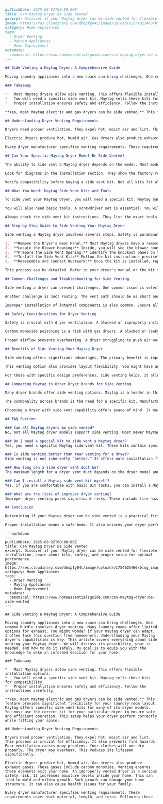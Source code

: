 ```markdown
---
publishDate: 2025-08-02T00:00:00Z
title: Can Maytag Dryer Be Side Vented
excerpt: Discover if your Maytag dryer can be side vented for flexible installation. Learn about kits, safety, and proper setup for optimal performance.
image: https://res.cloudinary.com/dbcpfy04c/image/upload/v1754025460/blog_image_1754025460_ycjsyc.webp
category: Home Appliances
tags:
  - Dryer Venting
  - Maytag Appliances
  - Home Improvement
metadata:
  canonical: https://www.homeessentialsguide.com/can-maytag-dryer-be-side-vented
---

## Side Venting a Maytag Dryer: A Comprehensive Guide

Moving laundry appliances into a new space can bring challenges. One common hurdle involves dryer venting. Many laundry rooms offer limited options for exhaust. You might wonder if your Maytag dryer can adapt. I often face this question from homeowners. Understanding your Maytag dryer's capabilities is key. This article covers everything about side venting your Maytag dryer. We will discuss its possibility, what is needed, and how to do it safely.

### Takeaway

*   Most Maytag dryers allow side venting. This offers flexible installation options.
*   You will need a specific side vent kit. Maytag sells these kits for compatibility.
*   Proper installation ensures safety and efficiency. Follow the instructions carefully.

**Yes, most Maytag electric and gas dryers can be side vented.** This feature provides significant flexibility for your laundry room layout. Maytag offers specific side vent kits for many of its dryer models. You must use the correct kit for your particular dryer to ensure safe and efficient operation.

## Understanding Dryer Venting Requirements

Dryers need proper ventilation. They expel hot, moist air and lint. This process is crucial for efficiency. It also prevents fire hazards. Poor ventilation causes problems. Your clothes will not dry properly. The dryer may overheat.

Electric dryers produce hot, humid air. Gas dryers also produce exhaust gases. These gases include carbon monoxide. Venting ensures these elements exit your home. An improperly vented dryer is a safety risk. It increases moisture levels inside your home. This can lead to mold growth.

Every dryer manufacturer specifies venting requirements. These requirements cover duct material, length, and turns. Following these guidelines is not optional. It keeps your home safe. It also ensures your dryer performs its best. For more on this, I recommend learning why an electric dryer needs to be vented. [Why Does an Electric Dryer Need to Be Vented](https://homeessentialsguide.com/why-does-an-electric-dryer-need-to-be-vented).

## Can Your Specific Maytag Dryer Model Be Side Vented?

The ability to side vent a Maytag dryer depends on the model. Most modern Maytag dryers are designed for this flexibility. They often come with knockout panels on the sides and bottom. These panels allow for vent redirection. You should check your dryer's user manual first. The manual provides specific instructions. It will tell you if your model supports side venting.

Look for diagrams in the installation section. They show the factory rear vent. They also show alternative side vent options. Some older models might not have this feature. If your manual is lost, find it online. Maytag's website offers digital copies. You can search by your dryer's model number. This number is usually on a sticker. It is often inside the dryer door or on the back.

Verify compatibility before buying a side vent kit. Not all kits fit all Maytag dryers. Using an incorrect kit can damage your dryer. It can also create venting problems. Safety is always a top concern. This careful check ensures your side vent installation goes smoothly.

## What You Need: Maytag Side Vent Kits and Tools

To side vent your Maytag dryer, you will need a special kit. Maytag manufactures these specific side vent kits. These kits typically include a new blower housing cover. They also contain a new lint screen housing. Sometimes, they include duct extensions and fasteners. The kit allows you to reconfigure the dryer's internal airflow path. It redirects the exhaust from the rear to the side.

You will also need basic tools. A screwdriver set is essential. You will need both Phillips and flathead types. A nut driver or wrench set might be necessary. This depends on your specific model. Work gloves are a good idea. They protect your hands during the process. A utility knife helps remove the knockout panel. You might also need tin snips for metal ductwork.

Always check the side vent kit instructions. They list the exact tools required. I find it helpful to lay out all parts and tools beforehand. This saves time and frustration during installation. Ensure you have proper lighting. A clean workspace makes the job easier. You should purchase the kit designed for your Maytag dryer model. This ensures a perfect fit and safe operation.

## Step-by-Step Guide to Side Venting Your Maytag Dryer

Side venting a Maytag dryer involves several steps. Safety is paramount. Always disconnect the dryer from power first. Unplug electric dryers. Turn off the gas supply for gas dryers. Gas line connections require extreme care. If unsure, hire a professional.

1.  **Remove the Dryer's Rear Panel:** Most Maytag dryers have a removable rear panel. Unscrew it carefully. This exposes the internal components.
2.  **Locate the Blower Housing:** Inside, you will see the blower housing. This is where the fan is located. It directs air to the exhaust.
3.  **Prepare the Side Vent Opening:** Identify the knockout panel on the side of the dryer. This is the intended exit point for the vent. Remove it using a utility knife or by gently tapping it out.
4.  **Install the Side Vent Kit:** Follow the kit instructions precisely. This usually involves removing the existing lint screen housing. You then install the new kit components. These components re-route the airflow. The new parts will connect the blower housing to the side opening.
5.  **Reassemble and Connect Ductwork:** Once the kit is installed, replace the rear panel. Connect your dryer duct to the new side vent opening. Ensure all connections are secure. Use metal foil tape on seams. Avoid using screws that protrude into the duct. They can catch lint.

This process can be detailed. Refer to your dryer's manual or the kit's instructions for exact steps. For a more general guide on setting up a vented dryer, you can explore resources like [How to Set Up Vented Dryer](https://homeessentialsguide.com/how-to-set-up-vented-dryer). If you face difficulty, seek professional help. Your safety is most important.

## Common Challenges and Troubleshooting for Side Venting

Side venting a dryer can present challenges. One common issue is selecting the wrong kit. Make sure the kit matches your Maytag model number. An ill-fitting kit causes air leaks. These leaks reduce efficiency. They can also create fire hazards. Double-check your dryer's manual for the correct kit part number.

Another challenge is duct routing. The vent path should be as short and straight as possible. Every bend restricts airflow. Long ducts also reduce efficiency. They can lead to lint buildup. Use rigid metal ductwork whenever possible. Avoid flexible plastic or foil ducts. They are prone to crushing and lint accumulation. This is especially true for electric dryers that must be vented outside. Learn more about this requirement here: [Does Electric Dryer Have to Be Vented Outside](https://homeessentialsguide.com/does-electric-dryer-have-to-be-vented-outside).

Improper installation of internal components is also common. Ensure all new kit parts are securely fastened. Check for loose connections. A loose lint screen housing can cause lint to escape into the dryer's interior. This is a fire risk. Test the dryer after installation. Check for proper airflow from the outside vent. Listen for unusual noises. If issues persist, consult a professional.

## Safety Considerations for Dryer Venting

Safety is crucial with dryer ventilation. A blocked or improperly installed vent poses serious risks. Lint buildup is a major fire hazard. Lint is highly flammable. Regular cleaning prevents this danger. I always recommend checking your lint trap before every load. You should also clean the entire vent system periodically. You can learn more about cleaning your Maytag dryer here: [How to Clean Maytag Dryer](https://homeessentialsguide.com/how-to-clean-maytag-dryer).

Carbon monoxide poisoning is a risk with gas dryers. A blocked or leaky vent can allow this odorless, colorless gas into your home. Ensure all gas connections are tight. Install carbon monoxide detectors near your laundry area. These devices provide early warning.

Proper airflow prevents overheating. A dryer struggling to push air works harder. This uses more energy. It also shortens the dryer's lifespan. Hot, moist air trapped indoors also creates problems. It can damage drywall and encourage mold growth. Ensure your outside vent hood is clear. Check for bird nests or debris. These simple checks can prevent major issues. Your family's safety depends on it.

## Benefits of Side Venting Your Maytag Dryer

Side venting offers significant advantages. The primary benefit is improved space utilization. Many laundry rooms are compact. A dryer vented from the rear requires clearance behind it. This means the dryer must sit further from the wall. Side venting allows the dryer to be placed much closer. This frees up valuable floor space. It makes small laundry areas more functional.

This venting option also provides layout flexibility. You might have an external wall ideal for venting on the side. This avoids longer, more convoluted duct runs. Shorter ducts mean better airflow. Better airflow translates to faster drying times. It also makes your dryer more energy efficient. Reduced lint buildup in shorter ducts is another plus. This lowers fire risks.

For those with specific design preferences, side venting helps. It allows for a cleaner look if the rear vent would be visible. It can also make a laundry room feel less cramped. I have seen many homes benefit from this flexibility. It makes everyday chores easier. Overall, side venting contributes to a safer and more efficient laundry setup. It is a smart choice for many homeowners.

## Comparing Maytag to Other Dryer Brands for Side Venting

Many dryer brands offer side venting options. Maytag is a leader in this area. They design many models with adaptable venting. This flexibility makes Maytag a popular choice. Other brands also provide similar features. Samsung dryers, for example, often support side venting. You can learn more about this on our site: [Can Samsung Dryer Be Side Vented](https://homeessentialsguide.com/can-samsung-dryer-be-side-vented). LG is another brand known for flexible venting. Many LG models can also be side-vented. Check out this guide for details: [Can an LG Dryer Be Vented From the Side](https://homeessentialsguide.com/can-an-lg-dryer-be-vented-from-the-side).

The commonality across brands is the need for a specific kit. Manufacturers design these kits for their particular models. Always use the manufacturer's recommended kit. Generic kits might not fit properly. They could compromise safety and performance. Each brand's installation process may vary slightly. However, the core principle remains the same. You are re-routing the internal exhaust path.

Choosing a dryer with side vent capability offers peace of mind. It means your laundry setup is not restricted. You have options if your home layout changes. This adaptability is a valuable feature in modern appliances. It ensures your dryer fits your space, not the other way around.

## FAQ Section

### Can all Maytag dryers be side vented?
No, not all Maytag dryer models support side venting. Most newer Maytag electric and gas dryers do. Older models or basic models might not. Always check your specific dryer's user manual or the Maytag website. Look for information on venting options and compatible side vent kits.

### Do I need a special kit to side vent a Maytag dryer?
Yes, you need a specific Maytag side vent kit. These kits contain specialized parts. They allow you to safely reconfigure the dryer's internal exhaust system. Do not attempt to modify the dryer without the correct kit. Using the wrong parts can damage the dryer or create safety hazards.

### Is side venting better than rear venting for a dryer?
Side venting is not inherently "better." It offers more installation flexibility. It allows the dryer to sit closer to a wall. This saves space. If your laundry room layout benefits from this, then side venting is a great solution. If rear venting works for your space, it is just as effective.

### How long can a side dryer vent duct be?
The maximum length for a dryer vent duct depends on the dryer model and the number of bends. Typically, the maximum length for a rigid metal duct is 25 feet. Each 90-degree elbow reduces the allowable length by about 5 feet. Consult your dryer's manual for precise specifications. Shorter, straighter runs are always best for efficiency and safety.

### Can I install a Maytag side vent kit myself?
Yes, if you are comfortable with basic DIY tasks, you can install a Maytag side vent kit. It involves disassembling part of the dryer and reconfiguring internal components. Always follow the detailed instructions in the kit and dryer manual. If you feel uncertain, hire a qualified appliance technician. Gas dryers require extra caution.

### What are the risks of improper dryer venting?
Improper dryer venting poses significant risks. These include fire hazards from lint buildup. Carbon monoxide poisoning can occur with gas dryers if exhaust gases leak. Reduced drying efficiency, increased energy costs, and premature dryer wear are also issues. Excessive moisture can lead to mold and mildew growth in your home.

## Conclusion

Determining if your Maytag dryer can be side vented is a practical first step for many homeowners. Most modern Maytag dryers do offer this feature. It provides valuable flexibility for laundry room layouts. You can reclaim space and optimize your setup. Remember, using the correct Maytag side vent kit is crucial. This ensures both safety and efficient operation. Always prioritize reading your dryer's specific manual. This helps you identify the correct kit and installation steps.

Proper installation means a safe home. It also ensures your dryer performs its best. If you feel uncertain about any step, do not hesitate to seek professional help. Your peace of mind is worth it. Side venting your Maytag dryer can transform your laundry area. It creates a more functional and organized space. Take the next step to achieve your ideal laundry room setup.
```
```
```markdown
---
publishDate: 2025-08-02T00:00:00Z
title: Can Maytag Dryer Be Side Vented
excerpt: Discover if your Maytag dryer can be side vented for flexible installation. Learn about kits, safety, and proper setup for optimal performance.
image: https://res.cloudinary.com/dbcpfy04c/image/upload/v1754025460/blog_image_1754025460_ycjsyc.webp
category: Home Appliances
tags:
  - Dryer Venting
  - Maytag Appliances
  - Home Improvement
metadata:
  canonical: https://www.homeessentialsguide.com/can-maytag-dryer-be-side-vented
---

## Side Venting a Maytag Dryer: A Comprehensive Guide

Moving laundry appliances into a new space can bring challenges. One common hurdle involves dryer venting. Many laundry rooms offer limited options for exhaust. You might wonder if your Maytag dryer can adapt. I often face this question from homeowners. Understanding your Maytag dryer's capabilities is key. This article covers everything about side venting your Maytag dryer. We will discuss its possibility, what is needed, and how to do it safely. My goal is to equip you with the knowledge to make an informed decision for your home.

### Takeaway

*   Most Maytag dryers allow side venting. This offers flexible installation options.
*   You will need a specific side vent kit. Maytag sells these kits for compatibility.
*   Proper installation ensures safety and efficiency. Follow the instructions carefully.

**Yes, most Maytag electric and gas dryers can be side vented.** This feature provides significant flexibility for your laundry room layout. Maytag offers specific side vent kits for many of its dryer models. You must use the correct kit for your particular dryer to ensure safe and efficient operation. This setup helps your dryer perform correctly while fitting your space.

## Understanding Dryer Venting Requirements

Dryers need proper ventilation. They expel hot, moist air and lint. This process is crucial for efficiency. It also prevents fire hazards. Poor ventilation causes many problems. Your clothes will not dry properly. The dryer may overheat. This reduces its lifespan significantly.

Electric dryers produce hot, humid air. Gas dryers also produce exhaust gases. These gases include carbon monoxide. Venting ensures these elements exit your home. An improperly vented dryer is a serious safety risk. It increases moisture levels inside your home. This can lead to mold and mildew growth. Such growth can damage your home structure. It can also cause health issues for your family.

Every dryer manufacturer specifies venting requirements. These requirements cover duct material, length, and turns. Following these